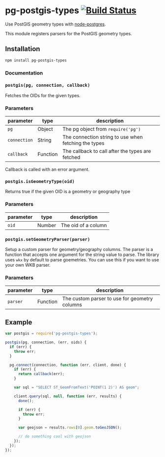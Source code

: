 # pg-postgis-types [![Build Status](https://travis-ci.org/zhm/pg-postgis-types.svg?branch=master)](https://travis-ci.org/zhm/pg-postgis-types)

Use PostGIS geometry types with [node-postgres](https://github.com/brianc/node-postgres).

This module registers parsers for the PostGIS geometry types.

## Installation

```sh
npm install pg-postgis-types
```

### Documentation

### `postgis(pg, connection, callback)`

Fetches the OIDs for the given types.

### Parameters

| parameter       | type               | description                                               |
| --------------- | ------------------ | --------------------------------------------------------- |
| `pg`            | Object             | The pg object from `require('pg')`                        |
| `connection`    | String             | The connection string to use when fetching the types      |
| `callback`      | Function           | The callback to call after the types are fetched          |

Callback is called with an error argument.

### `postgis.isGeometryType(oid)`

Returns true if the given OID is a geometry or geography type

### Parameters

| parameter       | type               | description                                               |
| --------------- | ------------------ | --------------------------------------------------------- |
| `oid`           | Number             | The oid of a column                                       |


### `postgis.setGeometryParser(parser)`

Setup a custom parser for geometry/geography columns. The parser is a function that accepts one
argument for the string value to parse. The library uses `wkx` by default to parse goemetries. You
can use this if you want to use your own WKB parser.

### Parameters

| parameter       | type               | description                                               |
| --------------- | ------------------ | --------------------------------------------------------- |
| `parser`        | Function           | The custom parser to use for geometry columns             |


## Example

```js
var postgis = require('pg-postgis-types');

postgis(pg, connection, (err, oids) {
  if (err) {
    throw err;
  }

  pg.connect(connection, function (err, client, done) {
    if (err) {
      return callback(err);
    }

    var sql = "SELECT ST_GeomFromText('POINT(1 2)') AS geom";

    client.query(sql, null, function (err, results) {
      done();

      if (err) {
        throw err;
      }

      var geojson = results.rows[0].geom.toGeoJSON();

      // do something cool with geojson
    });
  });
});
```
